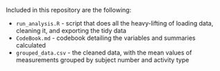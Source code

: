 Included in this repository are the following:

* `run_analysis.R` - script that does all the heavy-lifting of loading data, cleaning it, and exporting the tidy data
* `CodeBook.md` - codebook detailing the variables and summaries calculated
* `grouped_data.csv` - the cleaned data, with the mean values of measurements grouped by subject number and activity type

